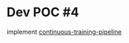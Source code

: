 # Dev POC #4

implement [continuous-training-pipeline](/product/features/continuous-training-pipeline)


